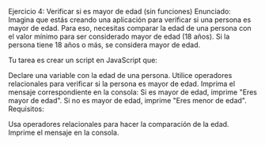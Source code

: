 Ejercicio 4: Verificar si es mayor de edad (sin funciones)
Enunciado:
Imagina que estás creando una aplicación para verificar si una persona es mayor de edad. Para eso, necesitas comparar la edad de una persona con el valor mínimo para ser considerado mayor de edad (18 años). Si la persona tiene 18 años o más, se considera mayor de edad.

Tu tarea es crear un script en JavaScript que:

Declare una variable con la edad de una persona.
Utilice operadores relacionales para verificar si la persona es mayor de edad.
Imprima el mensaje correspondiente en la consola:
Si es mayor de edad, imprime "Eres mayor de edad".
Si no es mayor de edad, imprime "Eres menor de edad".
Requisitos:

Usa operadores relacionales para hacer la comparación de la edad.
Imprime el mensaje en la consola.